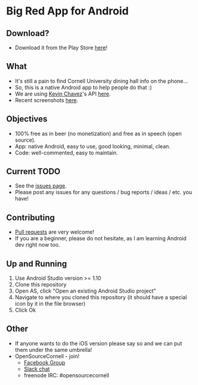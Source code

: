 # Big Red App for Android

## Download?
* Download it from the Play Store [here](https://play.google.com/store/apps/details?id=is.genki.bigredapp.android)!
 
## What
* It's still a pain to find Cornell University dining hall info on the phone...
* So, this is a native Android app to help people do that :)
* We are using [Kevin Chavez](https://github.com/mrkev)'s API [here](http://redapi-tious.rhcloud.com/).
* Recent screenshots [here](https://imgur.com/a/iul7J).

## Objectives
* 100% free as in beer (no monetization) and free as in speech (open source).
* App: native Android, easy to use, good looking, minimal, clean.
* Code: well-commented, easy to maintain.

## Current TODO
* See the [issues page](https://github.com/genkimarshall/bigredapp-android/issues).
* Please post any issues for any questions / bug reports / ideas / etc. you have!

## Contributing
* [Pull requests](http://git-scm.com/book/en/v2/GitHub-Contributing-to-a-Project) are very welcome!
* If you are a beginner, please do not hesitate, as I am learning Android dev right now too.

## Up and Running
1. Use Android Studio version >= 1.10
2. Clone this repository
3. Open AS, click "Open an existing Android Studio project"
4. Navigate to where you cloned this repository (it should have a special icon by it in the file browser)
5. Click Ok

## Other
* If anyone wants to do the iOS version please say so and we can put them under the same umbrella!
* OpenSourceCornell - join!
  * [Facebook Group](https://www.facebook.com/groups/opensourcecornell)
  * [Slack chat](https://opensourcecornell.slack.com/signup)
  * freenode IRC: #opensourcecornell
